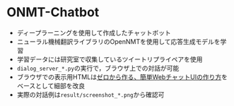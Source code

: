 # ONMT-Chatbot
- ディープラーニングを使用して作成したチャットボット
- ニューラル機械翻訳ライブラリのOpenNMTを使用して応答生成モデルを学習
- 学習データには研究室で収集しているツイートリプライペアを使用
- `dialog_server_*.py`の実行で，ブラウザ上での対話が可能
- ブラウザでの表示用HTMLは[ゼロから作る、簡単WebチャットUIの作り方](https://qiita.com/codomo_pro/items/ad4806c086b02a25d45d)をベースとして細部を改良
- 実際の対話例は`result/screenshot_*.png`から確認可